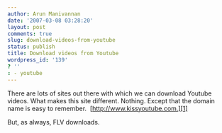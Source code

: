 ```yaml
---
author: Arun Manivannan
date: '2007-03-08 03:28:20'
layout: post
comments: true
slug: download-videos-from-youtube
status: publish
title: Download videos from Youtube
wordpress_id: '139'
? ''
: - youtube
---
```


There are lots of sites out there with which we can download Youtube videos.
What makes this site different. Nothing. Except that the domain name is easy
to remember.  [http://www.kissyoutube.com.][1]

But, as always, FLV downloads.

   [1]: http://www.kissyoutube.com

